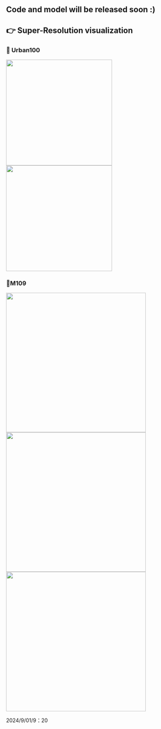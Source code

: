 ## Code and model will be released soon :)

## :point_right: Super-Resolution visualization
### :honeybee: Urban100
[<img src="assert/urban_05.png" height="288px["/>](https://imgsli.com/Mjc0NjUz) [<img src="assert/urban_91.png" height="288px["/>](https://imgsli.com/Mjc0NjUy)
### :dolphin:M109
[<img src="assert/M109_1.png" height="380px["/>](https://imgsli.com/Mjc0NjU5) [<img src="assert/M109_2.png" height="380px["/>](https://imgsli.com/Mjc0NjYw) [<img src="assert/M109_3.png" height="380px["/>](https://imgsli.com/Mjc0NjYx)

2024/9/01/9：20
